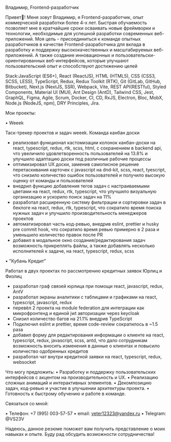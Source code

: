 

Владимир, Frontend-разработчик

Привет👋! Меня зовут Владимир,  я  Frontend-разработчик, опыт коммерческой разработки более 4-х лет. 
Быстрая обучаемость позволяет мне в кратчайшие сроки осваивать новые фреймворки и технологии, необходимые для успешной разработки современных веб-приложений. Моя цель  - присоединиться к команде опытных разработчиков в качестве Frontend-разработчика
 для вклада в разработку и поддержку высококачественных и масштабируемых веб-приложений. А также создание инновационных и пользовательски-ориентированных веб-интерфейсов, которые улучшают пользовательский опыт и способствуют достижению целей 
 
Stack:JavaScript (ES6+), React (ReactJS), HTML (HTML5), CSS (CSS3, SCSS, LESS), TypeScript, Redux, Redux Toolkit (RTK), Git (GitLab, GitHub, Bitbucket), Next.js (NextJS, SSR), Webpack, Vite, REST API(RESTful), Styled Components, Material UI (MUI), Ant Design (AntD), Tailwind CSS, Jest, GraphQL, Figma, Agile, Scrum, Docker, CI, CD, RxJS, Electron, Bloc, MobX, Node.js (NodeJS, npm), DRY Principles, Jira.


Мои проекты:


•  Weeek

Таск-трекер проектов и задач weeek. Команда канбан доски
- реализовал функционал кастомизации колонок канбан-доски на react, typescript, redux, rtk,
scss, html, с сохранением в backend api, что увеличило удовлетворенность пользователей на
13.8% и улучшило адаптацию доски под различные рабочие процессы
- оптимизировал UX доски, заменив самописное решение перетаскивания карточек c javascript
на dnd-kit, scss, react, tyescript, что снизило количество ошибок пользователей и получило
высокую оценку от команды и пользователей
- внедрил функцию добавления тегов задач с настраиваемыми цветами на react, redux, rtk,
typescript, что улучшило визуальную организацию и ускорило поиск задач на 11%
- разработал расширенную систему фильтрации и сортировки задач в беклоге на react, redux,
rtk, typescript, что сократило время поиска нужных задач и улучшило производительность
менеджеров проектов
- автоматизировал часть код-ревью, внедрив eslint, prettier и husky pre commit hook, что
сократило время ревью примерно в 2 раза и уменьшило количество правок после PR
- добавил в модальное окно создания/редактирования задач возможность прикреплять файлы,
а также добавлять несколько исполнителей к задаче, на react, typescript, redux, scss


• "Кубань Кредит"

Работал в двух проектах по рассмотрению кредитных заявок Юрлиц и Физлиц
- разработал граф связей юрлица при помощи react, javascript, redux, AntV
- разработал экраны аналитики с таблицами и графиками на react, typescript, javascript, redux
- перевёл 2 проекта на module federation для интеграции как микрофронтенд и единой jwt
авторизации через keycloak
- Снизил количество багов на 21.1% внедрив TypeScript
- Подключил eslint и prettier, время code-review сократилось в ~1.5 раза
- добавил форму для редактирования информации о клиенте на react, typescript, redux,
javascript, scss, antd, что дало сотрудникам возможность вносить изменения в данные о
клиентах и повысило количество одобренных кредитов
- разработал чат внутри кредитной заявки на react, typescript, redux, websocket

Что могу предложить:
•	Разработку и поддержку пользовательских интерфейсов с акцентом на производительность и UX.
•	Реализацию сложных анимаций и интерактивных элементов.
•	Декомпозицию задач, код-ревью и участие в улучшении архитектуры проекта.
•	Готовность к быстрому обучению и работе в команде.


Связаться со мной:

•	Телефон: +7 (995) 003-57-57
• email: veter12323@yandex.ru
•	Telegram: @VS23V



Надеюсь, данное резюме поможет вам получить представление о моих навыках и опыте. Буду рад обсудить возможности сотрудничества!




